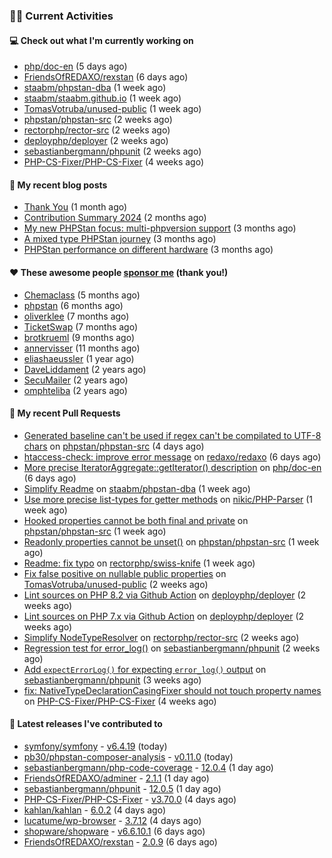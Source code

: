 ### 👨‍💻 Current Activities


#### 💻 Check out what I'm currently working on

- [php/doc-en](https://github.com/php/doc-en) (5 days ago)
- [FriendsOfREDAXO/rexstan](https://github.com/FriendsOfREDAXO/rexstan) (6 days ago)
- [staabm/phpstan-dba](https://github.com/staabm/phpstan-dba) (1 week ago)
- [staabm/staabm.github.io](https://github.com/staabm/staabm.github.io) (1 week ago)
- [TomasVotruba/unused-public](https://github.com/TomasVotruba/unused-public) (1 week ago)
- [phpstan/phpstan-src](https://github.com/phpstan/phpstan-src) (2 weeks ago)
- [rectorphp/rector-src](https://github.com/rectorphp/rector-src) (2 weeks ago)
- [deployphp/deployer](https://github.com/deployphp/deployer) (2 weeks ago)
- [sebastianbergmann/phpunit](https://github.com/sebastianbergmann/phpunit) (2 weeks ago)
- [PHP-CS-Fixer/PHP-CS-Fixer](https://github.com/PHP-CS-Fixer/PHP-CS-Fixer) (4 weeks ago)


#### 📜 My recent blog posts

- [Thank You](https://staabm.github.io/2025/01/24/thank-you.html) (1 month ago)
- [Contribution Summary 2024](https://staabm.github.io/2024/12/11/contribution-summary-2024.html) (2 months ago)
- [My new PHPStan focus: multi-phpversion support](https://staabm.github.io/2024/11/28/phpstan-php-version-in-scope.html) (3 months ago)
- [A mixed type PHPStan journey](https://staabm.github.io/2024/11/26/phpstan-mixed-types.html) (3 months ago)
- [PHPStan performance on different hardware](https://staabm.github.io/2024/11/17/phpstan-performance-on-different-hardware.html) (3 months ago)


#### ❤️ These awesome people [sponsor me](https://github.com/sponsors/staabm) (thank you!)

- [Chemaclass](https://github.com/Chemaclass) (5 months ago)
- [phpstan](https://github.com/phpstan) (6 months ago)
- [oliverklee](https://github.com/oliverklee) (7 months ago)
- [TicketSwap](https://github.com/TicketSwap) (7 months ago)
- [brotkrueml](https://github.com/brotkrueml) (9 months ago)
- [annervisser](https://github.com/annervisser) (11 months ago)
- [eliashaeussler](https://github.com/eliashaeussler) (1 year ago)
- [DaveLiddament](https://github.com/DaveLiddament) (2 years ago)
- [SecuMailer](https://github.com/SecuMailer) (2 years ago)
- [omphteliba](https://github.com/omphteliba) (2 years ago)


#### 🔨 My recent Pull Requests

- [Generated baseline can&#39;t be used if regex can&#39;t be compilated to UTF-8 chars](https://github.com/phpstan/phpstan-src/pull/3835) on [phpstan/phpstan-src](https://github.com/phpstan/phpstan-src) (4 days ago)
- [htaccess-check: improve error message](https://github.com/redaxo/redaxo/pull/6242) on [redaxo/redaxo](https://github.com/redaxo/redaxo) (6 days ago)
- [More precise IteratorAggregate::getIterator() description](https://github.com/php/doc-en/pull/4478) on [php/doc-en](https://github.com/php/doc-en) (6 days ago)
- [Simplify Readme](https://github.com/staabm/phpstan-dba/pull/746) on [staabm/phpstan-dba](https://github.com/staabm/phpstan-dba) (1 week ago)
- [Use more precise list-types for getter methods](https://github.com/nikic/PHP-Parser/pull/1070) on [nikic/PHP-Parser](https://github.com/nikic/PHP-Parser) (1 week ago)
- [Hooked properties cannot be both final and private](https://github.com/phpstan/phpstan-src/pull/3830) on [phpstan/phpstan-src](https://github.com/phpstan/phpstan-src) (1 week ago)
- [Readonly properties cannot be unset()](https://github.com/phpstan/phpstan-src/pull/3827) on [phpstan/phpstan-src](https://github.com/phpstan/phpstan-src) (1 week ago)
- [Readme: fix typo](https://github.com/rectorphp/swiss-knife/pull/85) on [rectorphp/swiss-knife](https://github.com/rectorphp/swiss-knife) (1 week ago)
- [Fix false positive on nullable public properties](https://github.com/TomasVotruba/unused-public/pull/145) on [TomasVotruba/unused-public](https://github.com/TomasVotruba/unused-public) (2 weeks ago)
- [Lint sources on PHP 8.2 via Github Action](https://github.com/deployphp/deployer/pull/4018) on [deployphp/deployer](https://github.com/deployphp/deployer) (2 weeks ago)
- [Lint sources on PHP 7.x via Github Action](https://github.com/deployphp/deployer/pull/4016) on [deployphp/deployer](https://github.com/deployphp/deployer) (2 weeks ago)
- [Simplify NodeTypeResolver](https://github.com/rectorphp/rector-src/pull/6728) on [rectorphp/rector-src](https://github.com/rectorphp/rector-src) (2 weeks ago)
- [Regression test for error_log()](https://github.com/sebastianbergmann/phpunit/pull/6127) on [sebastianbergmann/phpunit](https://github.com/sebastianbergmann/phpunit) (2 weeks ago)
- [Add `expectErrorLog()` for expecting `error_log()` output](https://github.com/sebastianbergmann/phpunit/pull/6118) on [sebastianbergmann/phpunit](https://github.com/sebastianbergmann/phpunit) (3 weeks ago)
- [fix: NativeTypeDeclarationCasingFixer should not touch property names](https://github.com/PHP-CS-Fixer/PHP-CS-Fixer/pull/8400) on [PHP-CS-Fixer/PHP-CS-Fixer](https://github.com/PHP-CS-Fixer/PHP-CS-Fixer) (4 weeks ago)


#### 🔭 Latest releases I've contributed to

- [symfony/symfony](https://github.com/symfony/symfony) - [v6.4.19](https://github.com/symfony/symfony/releases/tag/v6.4.19) (today)
- [pb30/phpstan-composer-analysis](https://github.com/pb30/phpstan-composer-analysis) - [v0.11.0](https://github.com/pb30/phpstan-composer-analysis/releases/tag/v0.11.0) (today)
- [sebastianbergmann/php-code-coverage](https://github.com/sebastianbergmann/php-code-coverage) - [12.0.4](https://github.com/sebastianbergmann/php-code-coverage/releases/tag/12.0.4) (1 day ago)
- [FriendsOfREDAXO/adminer](https://github.com/FriendsOfREDAXO/adminer) - [2.1.1](https://github.com/FriendsOfREDAXO/adminer/releases/tag/2.1.1) (1 day ago)
- [sebastianbergmann/phpunit](https://github.com/sebastianbergmann/phpunit) - [12.0.5](https://github.com/sebastianbergmann/phpunit/releases/tag/12.0.5) (1 day ago)
- [PHP-CS-Fixer/PHP-CS-Fixer](https://github.com/PHP-CS-Fixer/PHP-CS-Fixer) - [v3.70.0](https://github.com/PHP-CS-Fixer/PHP-CS-Fixer/releases/tag/v3.70.0) (4 days ago)
- [kahlan/kahlan](https://github.com/kahlan/kahlan) - [6.0.2](https://github.com/kahlan/kahlan/releases/tag/6.0.2) (4 days ago)
- [lucatume/wp-browser](https://github.com/lucatume/wp-browser) - [3.7.12](https://github.com/lucatume/wp-browser/releases/tag/3.7.12) (4 days ago)
- [shopware/shopware](https://github.com/shopware/shopware) - [v6.6.10.1](https://github.com/shopware/shopware/releases/tag/v6.6.10.1) (6 days ago)
- [FriendsOfREDAXO/rexstan](https://github.com/FriendsOfREDAXO/rexstan) - [2.0.9](https://github.com/FriendsOfREDAXO/rexstan/releases/tag/2.0.9) (6 days ago)
